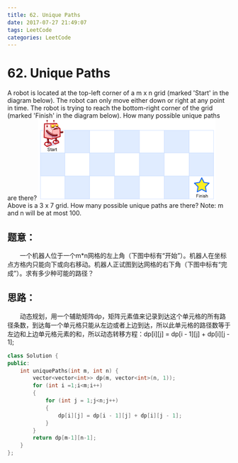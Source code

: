 ```yaml
---
title: 62. Unique Paths
date: 2017-07-27 21:49:07
tags: LeetCode
categories: LeetCode
---
```


# 62. Unique Paths

A robot is located at the top-left corner of a m x n grid (marked 'Start' in the diagram below).
The robot can only move either down or right at any point in time. The robot is trying to reach the bottom-right corner of the grid (marked 'Finish' in the diagram below).
How many possible unique paths are there?
![62-robot_maze](/images/62-robot_maze.png)
Above is a 3 x 7 grid. How many possible unique paths are there?
Note: m and n will be at most 100.

<!--more-->

## 题意：

　　一个机器人位于一个m*n网格的左上角（下图中标有“开始”）。机器人在坐标点方格内只能向下或向右移动。机器人正试图到达网格的右下角（下图中标有“完成”）。求有多少种可能的路径？

## 思路：

　　动态规划，用一个辅助矩阵dp，矩阵元素值来记录到达这个单元格的所有路径条数，到达每一个单元格只能从左边或者上边到达，所以此单元格的路径数等于左边和上边单元格元素的和，所以动态转移方程：dp[i][j] = dp\[i - 1]\[j] + dp\[i]\[j - 1];

```c++
class Solution {
public:
	int uniquePaths(int m, int n) {
		vector<vector<int>> dp(m, vector<int>(n, 1));
		for (int i =1;i<m;i++)
		{
			for (int j = 1;j<n;j++)
			{
				dp[i][j] = dp[i - 1][j] + dp[i][j - 1];
			}
		}
		return dp[m-1][n-1];
	}
};
```

